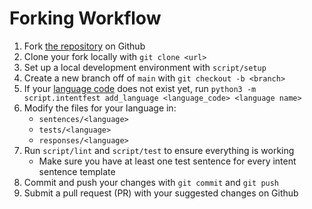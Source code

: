 # Forking Workflow

1. Fork [the repository](https://github.com/home-assistant/intents) on Github
2. Clone your fork locally with `git clone <url>`
3. Set up a local development environment with `script/setup`
4. Create a new branch off of `main` with `git checkout -b <branch>`
5. If your [language code](https://en.wikipedia.org/wiki/List_of_ISO_639-1_codes) does not exist yet, run `python3 -m script.intentfest add_language <language_code> <language name>`
6. Modify the files for your language in:
    * `sentences/<language>`
    * `tests/<language>`
    * `responses/<language>`
6. Run `script/lint` and `script/test` to ensure everything is working
    * Make sure you have at least one test sentence for every intent sentence template
7. Commit and push your changes with `git commit` and `git push`
8. Submit a pull request (PR) with your suggested changes on Github
